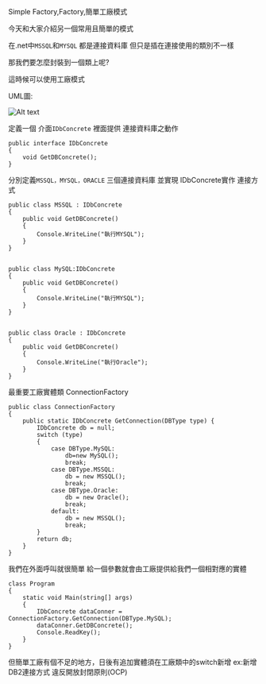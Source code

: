 Simple Factory,Factory,簡單工廠模式

今天和大家介紹另一個常用且簡單的模式

在.net中`MSSQL`和`MYSQL` 都是連接資料庫 但只是插在連接使用的類別不一樣

那我們要怎麼封裝到一個類上呢?

這時候可以使用工廠模式

UML圖:

![Alt text](https://raw.githubusercontent.com/isdaniel/DesignPattern/master/DesignPattern/img/simpleFactory/simpleFatory.png)

定義一個 介面`IDbConcrete` 裡面提供 連接資料庫之動作

    public interface IDbConcrete
    {
        void GetDBConcrete();
    }

分別定義`MSSQL，MYSQL，ORACLE` 三個連接資料庫 並實現 IDbConcrete實作 連接方式

    public class MSSQL : IDbConcrete
    {
        public void GetDBConcrete()
        {
            Console.WriteLine("執行MYSQL");
        }
    }


    public class MySQL:IDbConcrete
    {
        public void GetDBConcrete()
        {
            Console.WriteLine("執行MYSQL");
        }
    }


    public class Oracle : IDbConcrete
    {
        public void GetDBConcrete()
        {
            Console.WriteLine("執行Oracle");
        }
    }

最重要工廠實體類 ConnectionFactory

    public class ConnectionFactory
    {
        public static IDbConcrete GetConnection(DBType type) {
            IDbConcrete db = null;
            switch (type)
            {
                case DBType.MySQL:
                    db=new MySQL();
                    break;
                case DBType.MSSQL:
                    db = new MSSQL();
                    break;
                case DBType.Oracle:
                    db = new Oracle();
                    break;
                default:
                    db = new MSSQL();
                    break;
            }
            return db;
        }
    }

我們在外面呼叫就很簡單 給一個參數就會由工廠提供給我們一個相對應的實體

    class Program
    {
        static void Main(string[] args)
        {
            IDbConcrete dataConner = ConnectionFactory.GetConnection(DBType.MySQL);
            dataConner.GetDBConcrete();
            Console.ReadKey();
        }
    }
 

但簡單工廠有個不足的地方，日後有追加實體須在工廠類中的switch新增 ex:新增DB2連接方式
違反開放封閉原則(OCP)